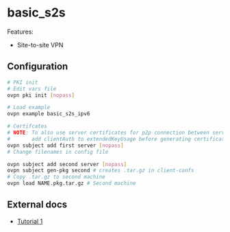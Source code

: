 # basic_s2s

Features:  

- Site-to-site VPN

## Configuration

``` bash
# PKI init
# Edit vars file
ovpn pki init [nopass]

# Load example
ovpn example basic_s2s_ipv6

# Certifcates
# NOTE: To also use server certificates for p2p connection between servers
#       add clientAuth to extendedKeyUsage before generating certificate
ovpn subject add first server [nopass]
# Change filenames in config file

ovpn subject add second server [nopass]
ovpn subject gen-pkg second # creates .tar.gz in client-confs
# Copy .tar.gz to second machine
ovpn load NAME.pkg.tar.gz # Second machine
```

## External docs

- [Tutorial 1](https://zeldor.biz/2010/12/openvpn-site-to-site-setup/)
